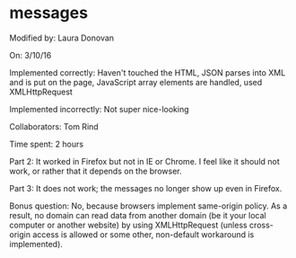 # messages

Modified by: Laura Donovan

On: 3/10/16


Implemented correctly: Haven't touched the HTML, JSON parses into XML and is put on the page, JavaScript array elements are handled, used XMLHttpRequest

Implemented incorrectly: Not super nice-looking


Collaborators: Tom Rind

Time spent: 2 hours


Part 2: It worked in Firefox but not in IE or Chrome. I feel like it should not work, or rather that it depends on the browser. 

Part 3: It does not work; the messages no longer show up even in Firefox. 

Bonus question:  No, because browsers implement same-origin policy. As a result, no domain can read data from another domain (be it your local computer or another website) by using XMLHttpRequest (unless cross-origin access is allowed or some other, non-default workaround is implemented).